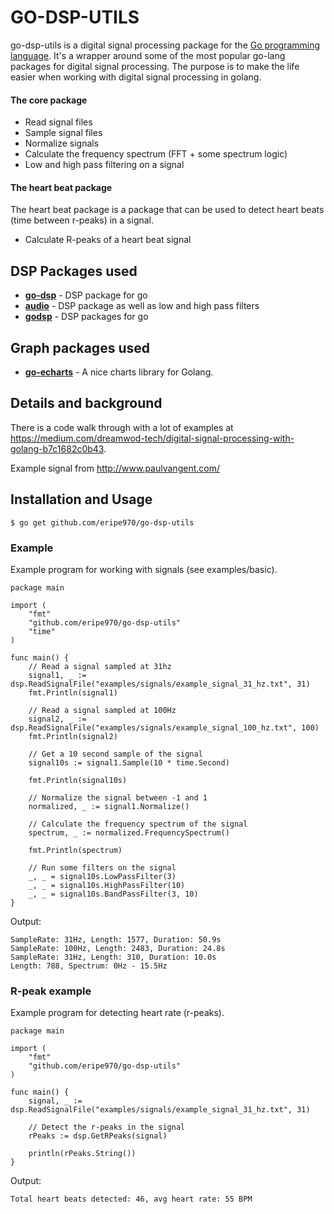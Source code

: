 # GO-DSP-UTILS

go-dsp-utils is a digital signal processing package for the [Go programming language](http://golang.org). It's a wrapper
around some of the most popular go-lang packages for digital signal processing. The purpose is to make the life easier
when working with digital signal processing in golang.

#### The core package

- Read signal files
- Sample signal files
- Normalize signals
- Calculate the frequency spectrum (FFT + some spectrum logic)
- Low and high pass filtering on a signal

#### The heart beat package

The heart beat package is a package that can be used to detect heart beats (time between r-peaks) in a signal.

- Calculate R-peaks of a heart beat signal

## DSP Packages used

* **[go-dsp](https://github.com/mjibson/go-dsp)** - DSP package for go
* **[audio](https://github.com/mattetti/audio)** - DSP package as well as low and high pass filters
* **[godsp](https://github.com/goccmack/godsp)** - DSP packages for go

## Graph packages used

* **[go-echarts](https://github.com/go-echarts/go-echarts)** - A nice charts library for Golang.

## Details and background

There is a code walk through with a lot of examples at https://medium.com/dreamwod-tech/digital-signal-processing-with-golang-b7c1682c0b43.

Example signal from http://www.paulvangent.com/

## Installation and Usage

```$ go get github.com/eripe970/go-dsp-utils```

### Example

Example program for working with signals (see examples/basic).

```
package main

import (
	"fmt"
	"github.com/eripe970/go-dsp-utils"
	"time"
)

func main() {
	// Read a signal sampled at 31hz
	signal1, _ := dsp.ReadSignalFile("examples/signals/example_signal_31_hz.txt", 31)
	fmt.Println(signal1)

	// Read a signal sampled at 100Hz
	signal2, _ := dsp.ReadSignalFile("examples/signals/example_signal_100_hz.txt", 100)
	fmt.Println(signal2)

	// Get a 10 second sample of the signal
	signal10s := signal1.Sample(10 * time.Second)

	fmt.Println(signal10s)

	// Normalize the signal between -1 and 1
	normalized, _ := signal1.Normalize()
	
	// Calculate the frequency spectrum of the signal
	spectrum, _ := normalized.FrequencySpectrum()

	fmt.Println(spectrum)
	
	// Run some filters on the signal
	_, _ = signal10s.LowPassFilter(3)
	_, _ = signal10s.HighPassFilter(10)
	_, _ = signal10s.BandPassFilter(3, 10)
}
```

Output:

```
SampleRate: 31Hz, Length: 1577, Duration: 50.9s
SampleRate: 100Hz, Length: 2483, Duration: 24.8s
SampleRate: 31Hz, Length: 310, Duration: 10.0s
Length: 788, Spectrum: 0Hz - 15.5Hz
```

### R-peak example

Example program for detecting heart rate (r-peaks).

```
package main

import (
	"fmt"
	"github.com/eripe970/go-dsp-utils"
)

func main() {
    signal, _ := dsp.ReadSignalFile("examples/signals/example_signal_31_hz.txt", 31)
    
    // Detect the r-peaks in the signal
    rPeaks := dsp.GetRPeaks(signal)
    
    println(rPeaks.String())	
}
```

Output:

```
Total heart beats detected: 46, avg heart rate: 55 BPM
```
